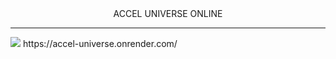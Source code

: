 <center><strong></strong>ACCEL UNIVERSE ONLINE</strong></center>
<hr />
<img src="https://github-production-user-asset-6210df.s3.amazonaws.com/132867898/371914781-e7c71f7d-5664-4fd8-b349-16ddfc7e668f.png?X-Amz-Algorithm=AWS4-HMAC-SHA256&X-Amz-Credential=AKIAVCODYLSA53PQK4ZA%2F20240930%2Fus-east-1%2Fs3%2Faws4_request&X-Amz-Date=20240930T011839Z&X-Amz-Expires=300&X-Amz-Signature=d52a82e873915aaf6786c344cce03212ca28cd0ac117cdc66ef6f4a598dcda46&X-Amz-SignedHeaders=host" />
https://accel-universe.onrender.com/

